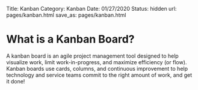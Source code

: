 Title: Kanban
Category: Kanban
Date: 01/27/2020
Status: hidden
url: pages/kanban.html
save_as: pages/kanban.html

# What is a Kanban Board?

A kanban board is an agile project management tool designed to help visualize work, limit work-in-progress, and maximize efficiency (or flow). Kanban boards use cards, columns, and continuous improvement to help technology and service teams commit to the right amount of work, and get it done!